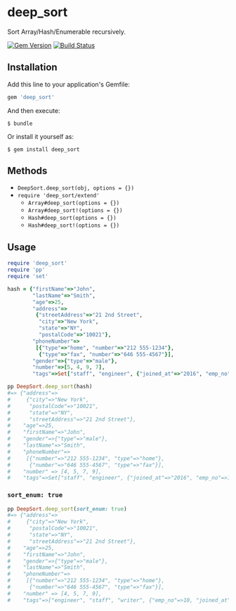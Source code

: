 # deep_sort

Sort Array/Hash/Enumerable recursively.

[![Gem Version](https://badge.fury.io/rb/deep_sort.svg)](https://badge.fury.io/rb/deep_sort)
[![Build Status](https://travis-ci.org/winebarrel/deep_sort.svg?branch=master)](https://travis-ci.org/winebarrel/deep_sort)

## Installation

Add this line to your application's Gemfile:

```ruby
gem 'deep_sort'
```

And then execute:

    $ bundle

Or install it yourself as:

    $ gem install deep_sort

## Methods

* `DeepSort.deep_sort(obj, options = {})`
* `require 'deep_sort/extend'`
  * `Array#deep_sort(options = {})`
  * `Array#deep_sort!(options = {})`
  * `Hash#deep_sort(options = {})`
  * `Hash#deep_sort!(options = {})`

## Usage

```ruby
require 'deep_sort'
require 'pp'
require 'set'

hash = {"firstName"=>"John",
        "lastName"=>"Smith",
        "age"=>25,
        "address"=>
         {"streetAddress"=>"21 2nd Street",
          "city"=>"New York",
          "state"=>"NY",
          "postalCode"=>"10021"},
        "phoneNumber"=>
         [{"type"=>"home", "number"=>"212 555-1234"},
          {"type"=>"fax", "number"=>"646 555-4567"}],
        "gender"=>{"type"=>"male"},
        "number"=>[5, 4, 9, 7],
        "tags"=>Set["staff", "engineer", {"joined_at"=>"2016", "emp_no"=>10}, "writer"]}

pp DeepSort.deep_sort(hash)
#=> {"address"=>
#     {"city"=>"New York",
#      "postalCode"=>"10021",
#      "state"=>"NY",
#      "streetAddress"=>"21 2nd Street"},
#    "age"=>25,
#    "firstName"=>"John",
#    "gender"=>{"type"=>"male"},
#    "lastName"=>"Smith",
#    "phoneNumber"=>
#     [{"number"=>"212 555-1234", "type"=>"home"},
#      {"number"=>"646 555-4567", "type"=>"fax"}],
#    "number" => [4, 5, 7, 9],
#    "tags"=>Set["staff", "engineer", {"joined_at"=>"2016", "emp_no"=>10}, "writer"]}
```

### `sort_enum: true`

```ruby
pp DeepSort.deep_sort(sort_enum: true)
#=> {"address"=>
#     {"city"=>"New York",
#      "postalCode"=>"10021",
#      "state"=>"NY",
#      "streetAddress"=>"21 2nd Street"},
#    "age"=>25,
#    "firstName"=>"John",
#    "gender"=>{"type"=>"male"},
#    "lastName"=>"Smith",
#    "phoneNumber"=>
#     [{"number"=>"212 555-1234", "type"=>"home"},
#      {"number"=>"646 555-4567", "type"=>"fax"}],
#    "number" => [4, 5, 7, 9],
#    "tags"=>["engineer", "staff", "writer", {"emp_no"=>10, "joined_at"=>"2016"}]}
```
